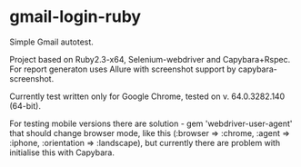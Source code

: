 # gmail-login-ruby
Simple Gmail autotest.

Project based on Ruby2.3-x64, Selenium-webdriver and Capybara+Rspec.
For report generaton uses Allure with screenshot support by capybara-screenshot.

Currently test written only for Google Chrome, tested on v. 64.0.3282.140 (64-bit).

For testing mobile versions there are solution - gem 'webdriver-user-agent' that should change 
browser mode, like this (:browser => :chrome, :agent => :iphone, :orientation => :landscape), but currently 
there are problem with initialise this with Capybara.
